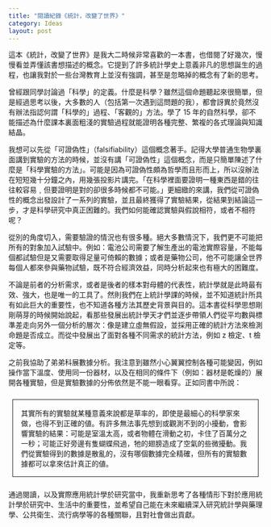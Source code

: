 ```yaml
---
title: "閱讀紀錄《統計，改變了世界》"
category: Ideas
layout: post
---
```


這本《統計，改變了世界》是我大二時候非常喜歡的一本書，也借閱了好幾次，慢慢看並弄懂該書想描述的概念。它提到了許多統計學史上意義非凡的思想誕生的過程，也讓我對於一些台灣教育上並沒有強調，甚至是忽略掉的概念有了新的思考。

曾經跟同學討論過「科學」的定義。什麼是科學？雖然這個命題聽起來很簡單，但是經過思考以後，大多數的人（包括第一次遇到這問題的我），都會訝異於竟然沒有辦法指認何謂「科學的」過程、「客觀的」方法。學了 15 年的自然科學，卻不能描述為什麼課本裏面粗淺的實驗過程就能證明各種完整、繁複的各式理論與知識結晶。

我想可以先從「可證偽性」（falsifiability）這個概念著手。記得大學普通生物學裏面講到實驗的方法的時候，並沒有講「可證偽性」這個概念，而是只簡單陳述了什麼是「科學實驗的方法」。可能是因為可證偽性頗為哲學而且形而上，所以沒辦法在短短幾十分鐘之內，用幾張投影片講完。「在科學裡面要證明一種東西是錯的往往較容易﹐但要證明是對的卻很多時候都不可能。」更細緻的來講，我們從可證偽性的概念出發設計了一系列的實驗，並且最終獲得了實驗結果，從結果到結論這一步，才是科學研究中真正困難的。我們如何能確認實驗與假說相符，或者不相符呢？

從別的角度切入，需要驗證的情況也有很多種。絕大多數情況下，我們更不可能把所有的對象加入試驗中。例如：電池公司需要了解生產出的電池實際容量，不能每個都試驗但是又需要取得足量可倚賴的數據；或者是藥物公司，他不可能讓全世界每個人都來參與藥物試驗，既不符合經濟效益，同時分析起來也有極大的困難度。

不論是前者的分析需求，或者是後者的樣本對母體的代表性，統計學就是此時最有效、強大，也是唯一的工具了。然則我們在上統計學課的時候，並不知道統計所具有如此巨大的重要性，也不知道各種方法其歷史背景與目的。這本書從科學思想剛剛萌芽的時候開始說起，看那些發展出統計學天才們並逐步帶領人們從平均數與標準差走向另外一個分析的層次：像是建立虛無假設，並採用正確的統計方法來檢測命題是否成立。而從中發展出了面對各種不同需求的統計方法，例如 z 檢定、t 檢定等。

之前我協助了弟弟科展數據分析。我注意到雖然小心翼翼控制各種可能變因，例如操作當下溫度、使用同一份器材，以及在相同的條件下（例如：器材是乾燥的）展開各種實驗，但是實驗數據的分佈依然是不能一眼看穿。正如同書中所說：

<style>
.border {
  margin: 1.5rem 0.5rem;
  border: 1px solid;
  display: block;
  padding: 1rem 1rem;
}
</style>

<p class="border">其實所有的實驗就某種意義來說都是草率的，即使是最細心的科學家來做，也得不到正確的値。有許多無法事先想到或觀測不到的小擾動，會影響實驗的結果：可能是室溫太高，或者物體在滑動之初，卡住了百萬分之一秒；可能正好旁邊有隻蝴蝶飛過，牠的翅膀造成了空氣的些微擾動。我們從實驗得到的數據是散亂的，沒有哪個數據完全精確，但所有的實驗數據都可以拿來估計真正的値。</p>

通過閱讀，以及實際應用統計學於研究當中，我重新思考了各種情形下對於應用統計學於研究中、生活中的重要性，並希望自己能在未來繼續深入研究統計學與藥理學、公共衛生、流行病學等的各種關聯，且對社會做出貢獻。
